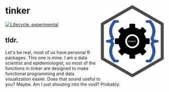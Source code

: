 # tinker <img src="man/figures/logo.svg" align="right" width='200'/>
<!-- badges: start -->
[![Lifecycle:
experimental](https://img.shields.io/badge/lifecycle-experimental-orange.svg)](https://www.tidyverse.org/lifecycle/#experimental)
<!-- badges: end -->

## tldr.
Let's be real, most of us have personal R packages. This one is mine. I am a data scientist and epidemiologist, so most of the functions in tinker are designed to make functional programming and data visualization easier. Does that sound useful to you? Maybe. Am I just shouting into the void? Probably.

